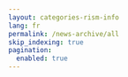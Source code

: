 ```yaml
---
layout: categories-rism-info
lang: fr
permalink: /news-archive/all
skip_indexing: true
pagination: 
  enabled: true
---
```

